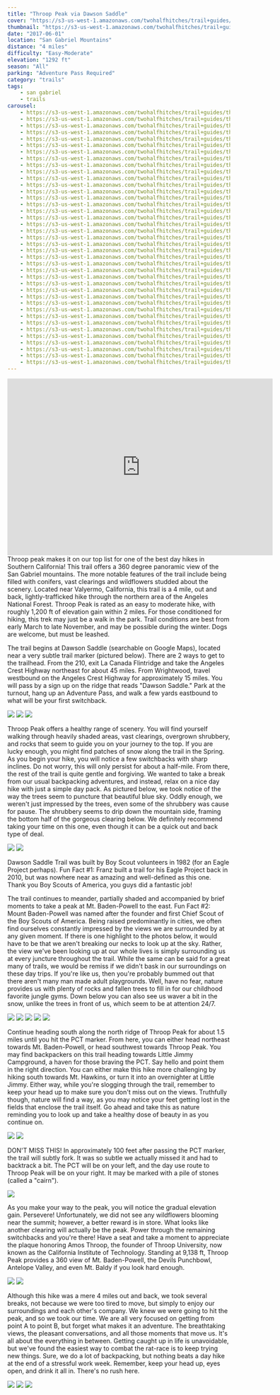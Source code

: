 ```yaml
---
title: "Throop Peak via Dawson Saddle"
cover: "https://s3-us-west-1.amazonaws.com/twohalfhitches/trail+guides/throop+peak/_J8A0995.jpg"
thumbnail: "https://s3-us-west-1.amazonaws.com/twohalfhitches/trail+guides/throop+peak/_J8A0995-thumbnail.jpg"
date: "2017-06-01"
location: "San Gabriel Mountains"
distance: "4 miles"
difficulty: "Easy-Moderate"
elevation: "1292 ft"
season: "All"
parking: "Adventure Pass Required"
category: "trails"
tags:
    - san gabriel
    - trails
carousel:
    - https://s3-us-west-1.amazonaws.com/twohalfhitches/trail+guides/throop+peak/_J8A0885.jpg
    - https://s3-us-west-1.amazonaws.com/twohalfhitches/trail+guides/throop+peak/_J8A0890.jpg
    - https://s3-us-west-1.amazonaws.com/twohalfhitches/trail+guides/throop+peak/_J8A0893.jpg
    - https://s3-us-west-1.amazonaws.com/twohalfhitches/trail+guides/throop+peak/_J8A0894.jpg
    - https://s3-us-west-1.amazonaws.com/twohalfhitches/trail+guides/throop+peak/_J8A0895.jpg
    - https://s3-us-west-1.amazonaws.com/twohalfhitches/trail+guides/throop+peak/_J8A0896.jpg
    - https://s3-us-west-1.amazonaws.com/twohalfhitches/trail+guides/throop+peak/_J8A0897.jpg
    - https://s3-us-west-1.amazonaws.com/twohalfhitches/trail+guides/throop+peak/_J8A0900.jpg
    - https://s3-us-west-1.amazonaws.com/twohalfhitches/trail+guides/throop+peak/_J8A0901.jpg
    - https://s3-us-west-1.amazonaws.com/twohalfhitches/trail+guides/throop+peak/_J8A0911.jpg
    - https://s3-us-west-1.amazonaws.com/twohalfhitches/trail+guides/throop+peak/_J8A0917.jpg
    - https://s3-us-west-1.amazonaws.com/twohalfhitches/trail+guides/throop+peak/_J8A0922.jpg
    - https://s3-us-west-1.amazonaws.com/twohalfhitches/trail+guides/throop+peak/_J8A0924.jpg
    - https://s3-us-west-1.amazonaws.com/twohalfhitches/trail+guides/throop+peak/_J8A0928.jpg
    - https://s3-us-west-1.amazonaws.com/twohalfhitches/trail+guides/throop+peak/_J8A0929.jpg
    - https://s3-us-west-1.amazonaws.com/twohalfhitches/trail+guides/throop+peak/_J8A0936.jpg
    - https://s3-us-west-1.amazonaws.com/twohalfhitches/trail+guides/throop+peak/_J8A0938.jpg
    - https://s3-us-west-1.amazonaws.com/twohalfhitches/trail+guides/throop+peak/_J8A0942.jpg
    - https://s3-us-west-1.amazonaws.com/twohalfhitches/trail+guides/throop+peak/_J8A0947.jpg
    - https://s3-us-west-1.amazonaws.com/twohalfhitches/trail+guides/throop+peak/_J8A0950.jpg
    - https://s3-us-west-1.amazonaws.com/twohalfhitches/trail+guides/throop+peak/_J8A0954.jpg
    - https://s3-us-west-1.amazonaws.com/twohalfhitches/trail+guides/throop+peak/_J8A0955.jpg
    - https://s3-us-west-1.amazonaws.com/twohalfhitches/trail+guides/throop+peak/_J8A0959.jpg
    - https://s3-us-west-1.amazonaws.com/twohalfhitches/trail+guides/throop+peak/_J8A0960.jpg
    - https://s3-us-west-1.amazonaws.com/twohalfhitches/trail+guides/throop+peak/_J8A0962.jpg
    - https://s3-us-west-1.amazonaws.com/twohalfhitches/trail+guides/throop+peak/_J8A0966.jpg
    - https://s3-us-west-1.amazonaws.com/twohalfhitches/trail+guides/throop+peak/_J8A0980.jpg
    - https://s3-us-west-1.amazonaws.com/twohalfhitches/trail+guides/throop+peak/_J8A0982.jpg
    - https://s3-us-west-1.amazonaws.com/twohalfhitches/trail+guides/throop+peak/_J8A0991.jpg
    - https://s3-us-west-1.amazonaws.com/twohalfhitches/trail+guides/throop+peak/_J8A0999.jpg
    - https://s3-us-west-1.amazonaws.com/twohalfhitches/trail+guides/throop+peak/_J8A1007.jpg
    - https://s3-us-west-1.amazonaws.com/twohalfhitches/trail+guides/throop+peak/_J8A1008.jpg
    - https://s3-us-west-1.amazonaws.com/twohalfhitches/trail+guides/throop+peak/_J8A1011.jpg
    - https://s3-us-west-1.amazonaws.com/twohalfhitches/trail+guides/throop+peak/_J8A1012.jpg
    - https://s3-us-west-1.amazonaws.com/twohalfhitches/trail+guides/throop+peak/_J8A1014.jpg
    - https://s3-us-west-1.amazonaws.com/twohalfhitches/trail+guides/throop+peak/_J8A1017.jpg
    - https://s3-us-west-1.amazonaws.com/twohalfhitches/trail+guides/throop+peak/_J8A1018.jpg
    - https://s3-us-west-1.amazonaws.com/twohalfhitches/trail+guides/throop+peak/_J8A1019.jpg
    - https://s3-us-west-1.amazonaws.com/twohalfhitches/trail+guides/throop+peak/_J8A1026.jpg
---
```


<iframe title="video" src="https://www.youtube.com/embed/yBeyT24oWPI" width="600" height="400" frameBorder="0" allowFullScreen></iframe>

<br>
Throop peak makes it on our top list for one of the best day hikes in Southern California!
This trail offers a 360 degree panoramic view of the San Gabriel mountains. The more notable
features of the trail include being filled with conifers, vast clearings and wildflowers
studded about the scenery. Located near Valyermo, California, this trail is a 4 mile, out
and back, lightly-trafficked hike through the northern area of the Angeles National Forest.
Throop Peak is rated as an easy to moderate hike, with roughly 1,200 ft of elevation gain within
2 miles. For those conditioned for hiking, this trek may just be a walk in the park. Trail
conditions are best from early March to late November, and may be possible during the winter.
Dogs are welcome, but must be leashed.

The trail begins at Dawson Saddle (searchable on Google Maps), located near a very subtle
trail marker (pictured below). There are 2 ways to get to the trailhead. From the 210, exit
La Canada Flintridge and take the Angeles Crest Highway northeast for about 45 miles. From
Wrightwood, travel westbound on the Angeles Crest Highway for approximately 15 miles. You
will pass by a sign up on the ridge that reads "Dawson Saddle." Park at the turnout, hang
up an Adventure Pass, and walk a few yards eastbound to what will be your first switchback.

![](https://s3-us-west-1.amazonaws.com/twohalfhitches/trail+guides/throop+peak/_J8A1028.jpg)
![](https://s3-us-west-1.amazonaws.com/twohalfhitches/trail+guides/throop+peak/_J8A0879.jpg)
![](https://s3-us-west-1.amazonaws.com/twohalfhitches/trail+guides/throop+peak/_J8A0880.jpg)

Throop Peak offers a healthy range of scenery. You will find yourself walking through
heavily shaded areas, vast clearings, overgrown shrubbery, and rocks that seem to guide
you on your journey to the top. If you are lucky enough, you might find patches of snow
along the trail in the Spring. As you begin your hike, you will notice a few switchbacks
with sharp inclines. Do not worry, this will only persist for about a half-mile. From there,
the rest of the trail is quite gentle and forgiving. We wanted to take a break from our usual
backpacking adventures, and instead, relax on a nice day hike with just a simple day pack.
As pictured below, we took notice of the way the trees seem to puncture that beautiful
blue sky. Oddly enough, we weren't just impressed by the trees, even some of the
shrubbery was cause for pause. The shrubbery seems to drip down the mountain side,
framing the bottom half of the gorgeous clearing below. We definitely recommend taking
your time on this one, even though it can be a quick out and back type of deal.

![](https://s3-us-west-1.amazonaws.com/twohalfhitches/trail+guides/throop+peak/_J8A0892.jpg)
![](https://s3-us-west-1.amazonaws.com/twohalfhitches/trail+guides/throop+peak/_J8A0898.jpg)

Dawson Saddle Trail was built by Boy Scout volunteers in 1982
(for an Eagle Project perhaps). Fun Fact #1: Franz built a trail for his Eagle Project
back in 2010, but was nowhere near as amazing and well-defined as this one. Thank you
Boy Scouts of America, you guys did a fantastic job!

The trail continues to meander, partially shaded and
accompanied by brief moments
to take a peak at Mt. Baden-Powell to the east. Fun Fact #2: Mount Baden-Powell was
named after the founder and first Chief Scout of the Boy Scouts of America. Being raised
predominantly in cities, we often find ourselves constantly impressed by the views we are
surrounded by at any given moment. If there is one highlight to the photos below, it would
have to be that we aren't breaking our necks to look up at the sky. Rather, the view we've
been looking up at our whole lives is simply surrounding us at every juncture throughout
the trail. While the same can be said for a great many of trails, we would be remiss if we
didn't bask in our surroundings on these day trips. If you're like us, then you're probably
bummed out that there aren't many man made adult playgrounds. Well, have no fear, nature
provides us with plenty of rocks and fallen trees to fill in for our childhood favorite
jungle gyms. Down below you can also see us waver a bit in the snow, unlike the trees in
front of us, which seem to be at attention 24/7.

![](https://s3-us-west-1.amazonaws.com/twohalfhitches/trail+guides/throop+peak/_J8A0912.jpg)
![](https://s3-us-west-1.amazonaws.com/twohalfhitches/trail+guides/throop+peak/_J8A0934.jpg)
![](https://s3-us-west-1.amazonaws.com/twohalfhitches/trail+guides/throop+peak/_J8A0940.jpg)
![](https://s3-us-west-1.amazonaws.com/twohalfhitches/trail+guides/throop+peak/_J8A0944.jpg)
![](https://s3-us-west-1.amazonaws.com/twohalfhitches/trail+guides/throop+peak/_J8A0956.jpg)

Continue heading south along the north ridge of
Throop Peak for about 1.5 miles until you hit the PCT marker. From here, you can
either head northeast towards Mt. Baden-Powell, or head southwest towards Throop Peak.
You may find backpackers on this trail heading towards Little Jimmy Campground, a haven
for those braving the PCT. Say hello and point them in the right direction. You can
either make this hike more challenging by hiking south towards Mt. Hawkins, or turn
it into an overnighter at Little Jimmy. Either way, while you're slogging through the
trail, remember to keep your head up to make sure you don't miss out on the views.
Truthfully though, nature will find a way, as you may notice your feet getting lost in
the fields that enclose the trail itself. Go ahead and take this as nature reminding
you to look up and take a healthy dose of beauty in as you continue on.

![](https://s3-us-west-1.amazonaws.com/twohalfhitches/trail+guides/throop+peak/_J8A0965.jpg)
![](https://s3-us-west-1.amazonaws.com/twohalfhitches/trail+guides/throop+peak/_J8A0985.jpg)

DON'T MISS THIS! In approximately 100 feet after
passing the PCT marker, the trail will subtly fork. It was so subtle we actually missed
it and had to backtrack a bit. The PCT will be on your left, and the day use route to
Throop Peak will be on your right. It may be marked with a pile of stones (called a "cairn").

![](https://s3-us-west-1.amazonaws.com/twohalfhitches/trail+guides/throop+peak/_J8A1023.jpg)

As you make your way to the peak, you will
notice the gradual elevation gain. Persevere! Unfortunately, we did not see any
wildflowers blooming near the summit; however, a better reward is in store. What
looks like another clearing will actually be the peak. Power through the remaining
switchbacks and you're there! Have a seat and take a moment to appreciate the plaque
honoring Amos Throop, the founder of Throop University, now known as the California
Institute of Technology. Standing at 9,138 ft, Throop Peak provides a 360 view of Mt.
Baden-Powell, the Devils Punchbowl, Antelope Valley, and even Mt. Baldy if you look
hard enough.

![](https://s3-us-west-1.amazonaws.com/twohalfhitches/trail+guides/throop+peak/_J8A0986.jpg)
![](https://s3-us-west-1.amazonaws.com/twohalfhitches/trail+guides/throop+peak/_J8A0987.jpg)

Although this hike was a mere 4 miles out and
back, we took several breaks, not because we were too tired to move, but simply to
enjoy our surroundings and each other's company. We knew we were going to hit the peak,
and so we took our time. We are all very focused on getting from point A to point B, but
forget what makes it an adventure. The breathtaking views, the pleasant conversations, and
all those moments that move us. It's all about the everything in between. Getting caught
up in life is unavoidable, but we've found the easiest way to combat the rat-race is to
keep trying new things. Sure, we do a lot of backpacking, but nothing beats a day hike at
the end of a stressful work week. Remember, keep your head up, eyes open, and drink it all
in. There's no rush here.

![](https://s3-us-west-1.amazonaws.com/twohalfhitches/trail+guides/throop+peak/_J8A1002.jpg)
![](https://s3-us-west-1.amazonaws.com/twohalfhitches/trail+guides/throop+peak/_J8A1013.jpg)
![](https://s3-us-west-1.amazonaws.com/twohalfhitches/trail+guides/throop+peak/20170519_114145.jpg)

